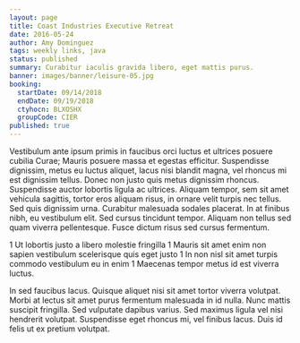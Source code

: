 ```yaml
---
layout: page
title: Coast Industries Executive Retreat
date: 2016-05-24
author: Amy Dominguez
tags: weekly links, java
status: published
summary: Curabitur iaculis gravida libero, eget mattis purus.
banner: images/banner/leisure-05.jpg
booking:
  startDate: 09/14/2018
  endDate: 09/19/2018
  ctyhocn: BLXOSHX
  groupCode: CIER
published: true
---
```

Vestibulum ante ipsum primis in faucibus orci luctus et ultrices posuere cubilia Curae; Mauris posuere massa et egestas efficitur. Suspendisse dignissim, metus eu luctus aliquet, lacus nisi blandit magna, vel rhoncus mi est dignissim tellus. Donec non justo quis metus dignissim rhoncus. Suspendisse auctor lobortis ligula ac ultrices. Aliquam tempor, sem sit amet vehicula sagittis, tortor eros aliquam risus, in ornare velit turpis nec tellus. Sed quis dignissim urna. Curabitur malesuada sodales placerat. In at finibus nibh, eu vestibulum elit. Sed cursus tincidunt tempor. Aliquam non tellus sed quam viverra pellentesque. Fusce dictum risus sed cursus fermentum.

1 Ut lobortis justo a libero molestie fringilla
1 Mauris sit amet enim non sapien vestibulum scelerisque quis eget justo
1 In non nisl sit amet turpis commodo vestibulum eu in enim
1 Maecenas tempor metus id est viverra luctus.

In sed faucibus lacus. Quisque aliquet nisi sit amet tortor viverra volutpat. Morbi at lectus sit amet purus fermentum malesuada in id nulla. Nunc mattis suscipit fringilla. Sed vulputate dapibus varius. Sed maximus ligula vel nisi hendrerit volutpat. Suspendisse eget rhoncus mi, vel finibus lacus. Duis id felis ut ex pretium volutpat.
